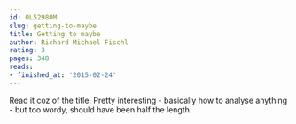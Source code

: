 ```yaml
---
id: OL52980M
slug: getting-to-maybe
title: Getting to maybe
author: Richard Michael Fischl
rating: 3
pages: 348
reads:
- finished_at: '2015-02-24'
---
```

Read it coz of the title. Pretty interesting - basically how to analyse anything - but too wordy, should have been half the length.
